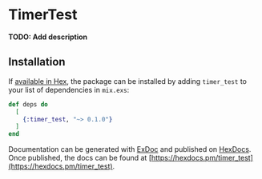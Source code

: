 # TimerTest

**TODO: Add description**

## Installation

If [available in Hex](https://hex.pm/docs/publish), the package can be installed
by adding `timer_test` to your list of dependencies in `mix.exs`:

```elixir
def deps do
  [
    {:timer_test, "~> 0.1.0"}
  ]
end
```

Documentation can be generated with [ExDoc](https://github.com/elixir-lang/ex_doc)
and published on [HexDocs](https://hexdocs.pm). Once published, the docs can
be found at [https://hexdocs.pm/timer_test](https://hexdocs.pm/timer_test).

